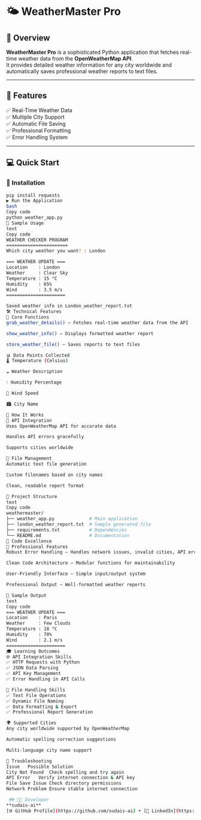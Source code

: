# 🌤️ WeatherMaster Pro

## 🌟 Overview
**WeatherMaster Pro** is a sophisticated Python application that fetches real-time weather data from the **OpenWeatherMap API**.  
It provides detailed weather information for any city worldwide and automatically saves professional weather reports to text files.

---

## 🚀 Features
✅ Real-Time Weather Data  
✅ Multiple City Support  
✅ Automatic File Saving  
✅ Professional Formatting  
✅ Error Handling System  

---

## 💻 Quick Start

### 🧩 Installation
```bash
pip install requests
▶️ Run the Application
bash
Copy code
python weather_app.py
🧪 Sample Usage
text
Copy code
WEATHER CHECKER PROGRAM
=======================
Which city weather you want? : London

=== WEATHER UPDATE ===
Location    : London
Weather     : Clear Sky
Temperature : 15 °C
Humidity    : 65%
Wind        : 3.5 m/s
======================

Saved weather info in London_weather_report.txt
🛠️ Technical Features
🔧 Core Functions
grab_weather_details() – Fetches real-time weather data from the API

show_weather_info() – Displays formatted weather report

store_weather_file() – Saves reports to text files

📊 Data Points Collected
🌡️ Temperature (Celsius)

☁️ Weather Description

💧 Humidity Percentage

💨 Wind Speed

🏙️ City Name

🎯 How It Works
🔌 API Integration
Uses OpenWeatherMap API for accurate data

Handles API errors gracefully

Supports cities worldwide

📂 File Management
Automatic text file generation

Custom filenames based on city names

Clean, readable report format

📁 Project Structure
text
Copy code
weathermaster/
├── weather_app.py             # Main application
├── london_weather_report.txt  # Sample generated file
├── requirements.txt           # Dependencies
└── README.md                  # Documentation
💎 Code Excellence
🧱 Professional Features
Robust Error Handling – Handles network issues, invalid cities, API errors

Clean Code Architecture – Modular functions for maintainability

User-Friendly Interface – Simple input/output system

Professional Output – Well-formatted weather reports

🧾 Sample Output
text
Copy code
=== WEATHER UPDATE ===
Location    : Paris
Weather     : Few Clouds
Temperature : 18 °C
Humidity    : 70%
Wind        : 2.1 m/s
======================
🎓 Learning Outcomes
🌐 API Integration Skills
✅ HTTP Requests with Python
✅ JSON Data Parsing
✅ API Key Management
✅ Error Handling in API Calls

📄 File Handling Skills
✅ Text File Operations
✅ Dynamic File Naming
✅ Data Formatting & Export
✅ Professional Report Generation

🌍 Supported Cities
Any city worldwide supported by OpenWeatherMap

Automatic spelling correction suggestions

Multi-language city name support

🐛 Troubleshooting
Issue	Possible Solution
City Not Found	Check spelling and try again
API Error	Verify internet connection & API key
File Save Issue	Check directory permissions
Network Problem	Ensure stable internet connection

 ## 👨‍💻 Developer
**sudais-ai**  
[🌐 GitHub Profile](https://github.com/sudais-ai) • [💼 LinkedIn](https://www.linkedin.com/in/sudais-ai/)


